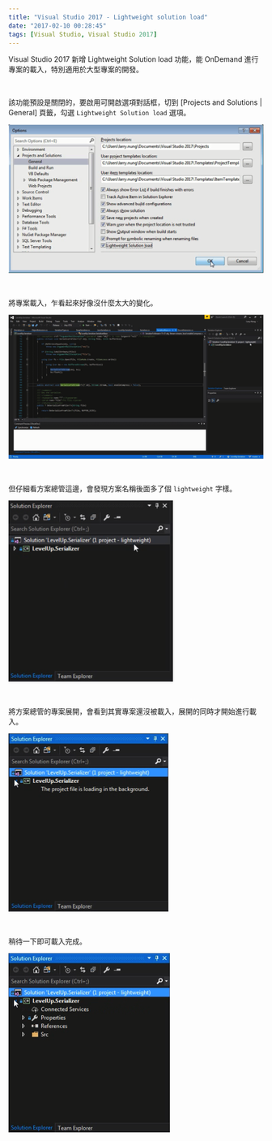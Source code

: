 ```yaml
---
title: "Visual Studio 2017 - Lightweight solution load"
date: "2017-02-10 00:28:45"
tags: [Visual Studio, Visual Studio 2017]
---
```



Visual Studio 2017 新增 Lightweight Solution load 功能，能 OnDemand 進行專案的載入，特別適用於大型專案的開發。

<!-- More -->

<br/>


該功能預設是關閉的，要啟用可開啟選項對話框，切到 [Projects and Solutions | General] 頁籤，勾選 `Lightweight Solution load` 選項。  

![1.png](1.png)

<br/>


將專案載入，乍看起來好像沒什麼太大的變化。  

![2.png](2.png)

<br/>


但仔細看方案總管這邊，會發現方案名稱後面多了個 `lightweight` 字樣。  

![3.png](3.png)

<br/>


將方案總管的專案展開，會看到其實專案還沒被載入，展開的同時才開始進行載入。  

![4.png](4.png)

<br/>


稍待一下即可載入完成。  

![5.png](5.png)

<br/>
